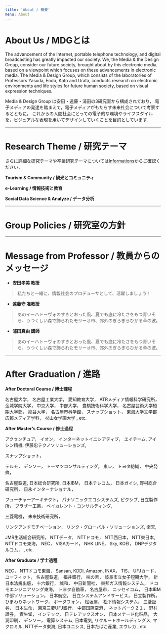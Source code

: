 ```yaml
---
title: 'About / 概要'
menu: About
---
```


# About Us / MDGとは


The advancement of the Internet, portable telephone technology, and digital broadcasting has greatly impacted our society.
We, the Media & the Design Group, consider our future society, brought about by this electronic media, based on a viewpoint which focuses on these advancements in electronic media.
The Media & Design Group, which consists of the laboratories of Professors Yasuda, Endo, Kato and Urata, conducts research on electronic environments and life styles for future human society, based on visual expression techniques.


Media & Design Group は安田・遠藤・浦田の3研究室から構成されており， 電子メディアの発達を踏まえて，電子メディアがもたらす未来社会について考察するとともに， これからの人間社会にとっての電子的な環境やライフスタイルを，ビジュアルな表現を用いてデザインしていくことを目的としています．

---

# Research Theme / 研究テーマ
さらに詳細な研究テーマや卒業研究テーマについては[Informations](/informations)からご確認ください．

**Tourism & Community / 観光とコミュニティ**

**e-Learning / 情報技術と教育**

**Social Data Science & Analyze / データ分析**



---

# Group Policies / 研究室の方針

---

# Message from Professor / 教員からのメッセージ
* **安田孝美 教授**
> 私たちと一緒に、情報社会のプロデューサとして、活躍しましょう！

* **遠藤守 准教授**
> あのイーハトーヴォのすきとおった風、夏でも底に冷たさをもつ青いそら、うつくしい森で飾られたモリーオ市、郊外のぎらぎらひかる草の波。

* **浦田真由 講師**
> あのイーハトーヴォのすきとおった風、夏でも底に冷たさをもつ青いそら、うつくしい森で飾られたモリーオ市、郊外のぎらぎらひかる草の波。

---

# After Graduation / 進路
**After Doctoral Course / 博士課程**

名古屋大学，
名古屋工業大学，
愛知教育大学，
ATRメディア情報科学研究所，
金城学院大学，
中京大学，
中部大学，
豊橋技術科学大学，
名古屋芸術大学短期大学部，
龍谷大学，
名古屋市科学館，
スナップショット，
東海大学文学部広報メディア学科，
杉山女学園大学
, etc.

**After Master's Course / 修士過程**

<!--- あ行 --->
アクセンチュア，
イオン，
インターネットイニシアティブ，
エイチーム,
アイシン精機,
伊藤忠テクノソリューションズ,
<!--- か行 --->
<!--- さ行 --->
スナップショット，
<!--- た行 --->
テルモ，
デンソー，
トーマツコンサルティング，
東レ，
トヨタ紡織，
中央発條，
<!--- な行 --->
名古屋鉄道,
日本総合研究所,
日本IBM，
日本テレコム，
日本ガイシ,
野村総合研究所，
日永インターナショナル，
<!--- は行 --->
フューチャーアーキテクト，
パナソニックエコシステムズ,
ピクシブ,
日立製作所，
ブラザー工業，
ベイカレント・コンサルティング,
<!--- ま行 --->
三菱電機，
未来技術研究所，
<!--- や行 --->
<!--- ら行 --->
リンクアンドモチベーション，
リンク・グローバル・ソリューションズ,
楽天,
<!--- わ行 --->
<!--- A-Z --->
JMR生活総合研究所，
NTTデータ，
NTTドコモ，
NTT西日本，
NTT東日本,
NTTドコモ東海，
NEC，
VISAカード，
NHK
LINE，
Sky,
KOEI，
DNPデジタルコム，
, etc.

**After Graduate / 学士過程**

<!-- あ行 -->
<!-- か行 -->
<!-- さ行 -->
<!-- た行 -->
<!-- な行 -->
<!-- は行 -->
<!-- ま行 -->
<!-- や行 -->
<!-- ら行 -->
<!-- わ行 -->
<!-- A-Z -->
NEC，
NTTドコモ東海，
Sansan,
KDDI,
Amazon,
INAX，
TIS，
UFJカード，
ユーフィット，
名古屋鉄道，
福井銀行，
味の素，
岐阜市立女子短期大学，
新日本法規出版，
十六銀行，
誠和，
中日新聞社，
東邦ガス情報システム，
ドコモエンジニアリング東海，
トヨタ自動車，
名古屋市，
ニッセイコム，
日本IBM中部ソリューション，
日本航空，
日立システムアンドサービス，
日立製作所，
ひまわりネットワーク，
ボーダフォン，
松坂屋，
松下情報システム，
三菱証券，
日本生命，
東京三菱UFJ銀行，
中部国際空港，
ネットパーク２１，
野村證券，
資生堂，
インテック，
日テレアックスオン，
日本メナード化粧品，
大洞印刷，
デンソー，
電算システム,
日本電気,
リクルートホールディングス,
マクロミル,
NTTデータ東海,
日本ユニシス,
日本たばこ産業,
エウレカ
, etc.

